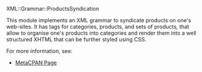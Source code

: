 XML::Grammar::ProductsSyndication

This module implements an XML grammar to syndicate products on one's web-sites.
It has tags for categories, products, and sets of products, that allow to
organise one's products into categories and render
them into a well structured XHTML that can be further styled using CSS.

For more information, see:

- [MetaCPAN Page](https://metacpan.org/release/XML-Grammar-ProductsSyndication)

